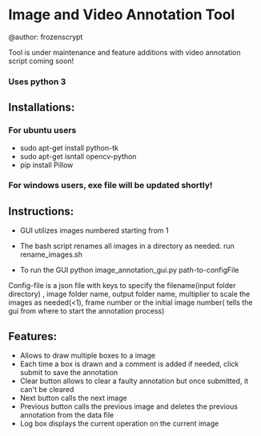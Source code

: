# Image and Video Annotation Tool #
@author: frozenscrypt

Tool is under maintenance and feature additions with video annotation script coming soon!

### Uses python 3 ###
## Installations: ##
### For ubuntu users ###
* sudo apt-get install python-tk
* sudo apt-get isntall opencv-python
* pip install Pillow

### For windows users, exe file will be updated shortly! ###

## Instructions: ##

* GUI utilizes images numbered starting from 1

* The bash script renames all images in a directory as needed.
	run rename_images.sh

* To run the GUI
	python image_annotation_gui.py path-to-configFile

Config-file is a json file with keys to specify the filename(input folder directory) , image folder name, output folder name, multiplier to scale the images as needed(<1), frame number or the initial image number( tells the gui from where to start the annotation process)

## Features: ##

* Allows to draw multiple boxes to a image
* Each time a box is drawn and a comment is added if needed, click submit to save the annotation
* Clear button allows to clear a faulty annotation but once submitted, it can't be cleared
* Next button calls the next image
* Previous button calls the previous image and deletes the previous annotation from the data file
* Log box displays the current operation on the current image


